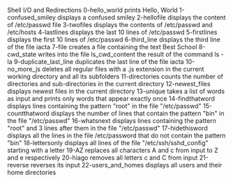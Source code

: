 Shell I/O and Redirections
0-hello_world prints Hello, World
1-confused_smiley displays a confused smiley
2-hellofile displays the content of /etc/passwd file
3-twofiles displays the contents of /etc/passwd and /etc/hosts
4-lastlines displays the last 10 lines of /etc/passwd
5-firstlines displays the first 10 lines of /etc/passwd
6-third_line displays the third line of the file iacta
7-file creates a file containing the text Best School
8-cwd_state writes into the file ls_cwd_content the result of the command ls -la
9-duplicate_last_line duplicates the last line of the file iacta
10-no_more_js deletes all regular files with a .js extension in the current working directory and all its subfolders
11-directories counts the number of directories and sub-directories in the current directory
12-newest_files displays newest files in the current directory
13-unique takes a list of words as input and prints only words that appear exactly once
14-findthatword displays lines containing the pattern "root" in the file "/etc/passwd"
15-countthatword displays the number of lines that contain the pattern "bin" in the file "/etc/passwd"
16-whatsnext displays lines containing the pattern "root" and 3 lines after them in the file "/etc/passwd"
17-hidethisword displays all the lines in the file /etc/password that do not contain the pattern "bin"
18-lettersonly displays all lines of the file "/etc/ssh/sshd_config" starting with a letter
19-AZ replaces all characters A and c from input to Z and e respectively
20-hiago removes all letters c and C from input
21-reverse reverses its input
22-users_and_homes displays all users and their home directories
